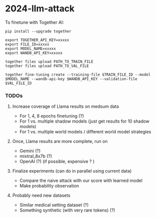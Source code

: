 # 2024-llm-attack


To finetune with Together AI:

```
pip install --upgrade together

export TOGETHER_API_KEY=xxxxx
export FILE_ID=xxxxx
export MODEL_NAME=xxxxx
export WANDB_API_KEY=xxxxx

together files upload PATH_TO_TRAIN_FILE
together files upload PATH_TO_VAL_FILE

together fine-tuning create --training-file $TRAIN_FILE_ID --model $MODEL_NAME --wandb-api-key $WANDB_API_KEY --validation-file $VAL_FILE_ID
```

### TODOs
1. Increase coverage of Llama results on medsum data
   - For 1, 4, 8 epochs finetuning (?)
   - For 1 vs. multiple shadow models (just get results for 10 shadow models)
   - For 1 vs. multiple world models / different world model strategies

2. Once, Llama results are more complete, run on
   - Gemini (?)
   - mixtral_8x7b (?)
   - OpenAI (?) (if possible, expensive ? )

3. Finalize experiments (can do in parallel using current data)
   - Compare the naive attack with our score with learned model
   - Make probability observation

4. Probably need new datasets
   - Similar medical setting dataset (?)
   - Something synthetic (with very rare tokens) (?)